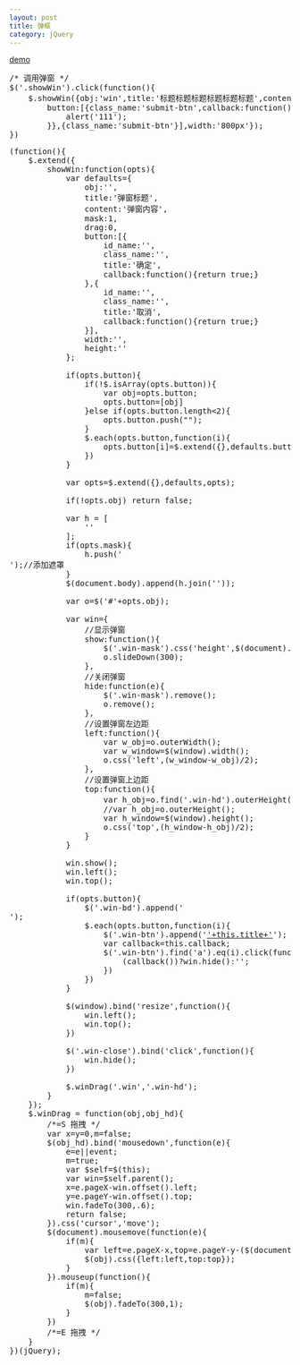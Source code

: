 ```yaml
---
layout: post
title: 弹框
category: jQuery
---
```


[demo](http://f2es.net/demo/show_window.html)
<pre>
/* 调用弹窗 */
$('.showWin').click(function(){
    $.showWin({obj:'win',title:'标题标题标题标题标题标题',content:'内容内容内容内容内容',drag:1,
        button:[{class_name:'submit-btn',callback:function(){
            alert('111');
        }},{class_name:'submit-btn'}],width:'800px'});
})
</pre>
<pre>
(function(){
    $.extend({
        showWin:function(opts){
            var defaults={
                obj:'',
                title:'弹窗标题',
                content:'弹窗内容',
                mask:1,
                drag:0,
                button:[{
                    id_name:'',
                    class_name:'',
                    title:'确定',
                    callback:function(){return true;}
                },{
                    id_name:'',
                    class_name:'',
                    title:'取消',
                    callback:function(){return true;}
                }],
                width:'',
                height:''
            };

            if(opts.button){
                if(!$.isArray(opts.button)){
                    var obj=opts.button;
                    opts.button=[obj]
                }else if(opts.button.length<2){
                    opts.button.push("");
                }
                $.each(opts.button,function(i){
                    opts.button[i]=$.extend({},defaults.button[i],opts.button[i]);
                })
            }

            var opts=$.extend({},defaults,opts);
            
            if(!opts.obj) return false;

            var h = [
                '<div id="'+opts.obj+'" class="win" style="display:none;width:'+opts.width+';">',
                '<div class="win-hd"><h3>'+opts.title+'</h3><a href="#" class="win-close" title="关闭">X</a></div>',
                '<div class="win-bd">'+opts.content+'</div>',
                '</div>'
            ];
            if(opts.mask){
                h.push('<div class="win-mask"></div>');//添加遮罩
            }
            $(document.body).append(h.join(''));
            
            var o=$('#'+opts.obj);
            
            var win={
                //显示弹窗
                show:function(){
                    $('.win-mask').css('height',$(document).height());
                    o.slideDown(300);
                },
                //关闭弹窗
                hide:function(e){
                    $('.win-mask').remove();
                    o.remove();
                },
                //设置弹窗左边距
                left:function(){
                    var w_obj=o.outerWidth();
                    var w_window=$(window).width();
                    o.css('left',(w_window-w_obj)/2);
                },
                //设置弹窗上边距
                top:function(){
                    var h_obj=o.find('.win-hd').outerHeight()+o.find('.win-bd').outerHeight();//获取弹框高度
                    //var h_obj=o.outerHeight();
                    var h_window=$(window).height();
                    o.css('top',(h_window-h_obj)/2);
                }
            }
            
            win.show();
            win.left();
            win.top();

            if(opts.button){
                $('.win-bd').append('<div class="win-btn"></div>');
                $.each(opts.button,function(i){
                    $('.win-btn').append('<a href="javascript:;" id="'+this.id_name+'" class="'+this.class_name+'" title="'+this.title+'"><span>'+this.title+'</span></a>');
                    var callback=this.callback;
                    $('.win-btn').find('a').eq(i).click(function(){
                        (callback())?win.hide():'';
                    })
                })
            }
            
            $(window).bind('resize',function(){
                win.left();
                win.top();
            })
            
            $('.win-close').bind('click',function(){
                win.hide();
            })

            $.winDrag('.win','.win-hd');
        }
    });
    $.winDrag = function(obj,obj_hd){
        /*=S 拖拽 */
        var x=y=0,m=false;
        $(obj_hd).bind('mousedown',function(e){
            e=e||event;
            m=true;
            var $self=$(this);
            var win=$self.parent();
            x=e.pageX-win.offset().left;
            y=e.pageY-win.offset().top;
            win.fadeTo(300,.6);
            return false;
        }).css('cursor','move');
        $(document).mousemove(function(e){
            if(m){
                var left=e.pageX-x,top=e.pageY-y-($(document).scrollTop());
                $(obj).css({left:left,top:top});
            }
        }).mouseup(function(){
            if(m){
                m=false;
                $(obj).fadeTo(300,1);
            }
        })
        /*=E 拖拽 */
    }
})(jQuery);
</pre>